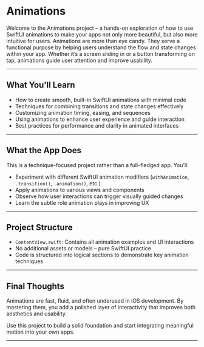 # Animations

Welcome to the Animations project – a hands-on exploration of how to use SwiftUI animations to make your apps not only more beautiful, but also more intuitive for users. Animations are more than eye candy. They serve a 
functional purpose by helping users understand the flow and state changes within your app. Whether it’s a screen sliding in or a button transforming on tap, animations guide user attention and improve usability.

---

## What You'll Learn

- How to create smooth, built-in SwiftUI animations with minimal code
- Techniques for combining transitions and state changes effectively
- Customizing animation timing, easing, and sequences
- Using animations to enhance user experience and guide interaction
- Best practices for performance and clarity in animated interfaces

---

## What the App Does

This is a technique-focused project rather than a full-fledged app. You’ll:

- Experiment with different SwiftUI animation modifiers (`withAnimation`, `.transition()`, `.animation()`, etc.)
- Apply animations to various views and components
- Observe how user interactions can trigger visually guided changes
- Learn the subtle role animation plays in improving UX

---

## Project Structure

- `ContentView.swift`: Contains all animation examples and UI interactions
- No additional assets or models – pure SwiftUI practice
- Code is structured into logical sections to demonstrate key animation techniques

---

## Final Thoughts

Animations are fast, fluid, and often underused in iOS development. By mastering them, you add a polished layer of interactivity that improves both aesthetics and usability. 

Use this project to build a solid foundation and start integrating meaningful motion into your own apps.

---

